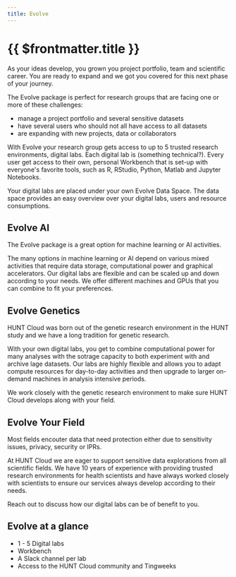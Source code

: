 ```yaml
---
title: Evolve
---
```


# {{ $frontmatter.title }}


As your ideas develop, you grown you project portfolio, team and scientific career. You are ready to expand and we got you covered for this next phase of your journey. 

The Evolve package is perfect for research groups that are facing one or more of these challenges:
- manage a project portfolio and several sensitive datasets 
- have several users who should not all have access to all datasets
- are expanding with new projects, data or collaborators

With Evolve your research group gets access to up to 5 trusted research environments, digital labs. Each digital lab is (something technical?). Every user get access to their own, personal Workbench that is set-up with everyone's favorite tools, such as R, RStudio, Python, Matlab and Jupyter Notebooks.

Your digital labs are placed under your own Evolve Data Space.
The data space provides an easy overview over your digital labs, users and resource consumptions.   

## Evolve AI
The Evolve package is a great option for machine learning or AI activities. 

The many options in machine learning or AI depend on various mixed activities that require data storage, computational power and graphical accelerators. Our digital labs are flexible and can be scaled up and down according to your needs. We offer different machines and GPUs that you can combine to fit your preferences.

## Evolve Genetics
HUNT Cloud was born out of the genetic research environment in the HUNT study and we have a long tradition for genetic research.

With your own digital labs, you get to combine computational power for many analyses with the sotrage capacity to both experiment with and archive lage datasets. Our labs are highly flexible and allows you to adapt compute resources for day-to-day activities and then upgrade to larger on-demand machines in analysis intensive periods. 

We work closely with the genetic research environment to make sure HUNT Cloud develops along with your field.

## Evolve Your Field
Most fields encouter data that need protection either due to sensitivity issues, privacy, security or IPRs.

At HUNT Cloud we are eager to support sensitive data explorations from all scientific fields. We have 10 years of experience with providing trusted research environments for health scientists and have always worked closely with scientists to ensure our services always develop according to their needs. 

Reach out to discuss how our digital labs can be of benefit to you.

## Evolve at a glance

- 1 - 5 Digital labs
- Workbench
- A Slack channel per lab
- Access to the HUNT Cloud community and Tingweeks


